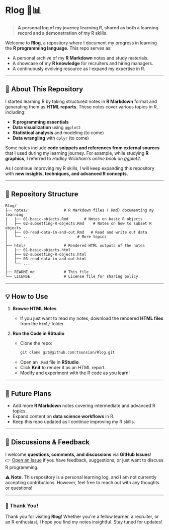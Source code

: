 # Rlog 📜📊 

> **A personal log of my journey learning R, shared as both a learning record and a demonstration of my R skills.**  

Welcome to **Rlog**, a repository where I document my progress in learning the **R programming language**. This repo serves as:
- A personal archive of my **R Markdown** notes and study materials.
- A showcase of my **R knowledge** for recruiters and hiring managers.
- A continuously evolving resource as I expand my expertise in R.

---

## 📖 About This Repository  

I started learning R by taking structured notes in **R Markdown** format and generating them as **HTML reports**. These notes cover various topics in R, including:
- **R programming essentials**  
- **Data visualization** using `ggplot2`
- **Statistical analysis** and modeling (to come)
- **Data wrangling** with `dplyr` (to come)

Some notes include **code snippets and references from external sources** that I used during my learning journey. For example, while studying **R graphics**, I referred to *Hadley Wickham’s online book on ggplot2*.  

As I continue improving my R skills, I will keep expanding this repository with **new insights, techniques, and advanced R concepts**.

---

## 📂 Repository Structure  

```
Rlog/
├── notes/                # R Markdown files (.Rmd) documenting my learning
│   ├── 01-basic-objects.Rmd       # Notes on basic R objects
│   ├── 02-subsetting-R-objects.Rmd    # Notes on how to subset R objects
│   ├── 03-read-data-in-and-out.Rmd   # Read and write out data
│   └── ...                     # More topics
│
├── html/                 # Rendered HTML outputs of the notes
│   ├── 01-basic-objects.html      
│   ├── 02-subsetting-R-objects.html   
│   ├── 03-read-data-in-and-out.html  
│   └── ...
│
├── README.md             # This file
└── LICENSE               # License file for sharing policy
```

---

## 💡 How to Use  

1. **Browse HTML Notes**  
   - If you just want to read my notes, download the rendered **HTML files** from the `html/` folder.

2. **Run the Code in RStudio**  
   - Clone the repo:  
     ```bash
     git clone git@github.com:tsunsian/Rlog.git
     ```
   - Open an `.Rmd` file in **RStudio**.
   - Click **Knit** to render it as an HTML report.
   - Modify and experiment with the R code as you learn!

---

## 🚀 Future Plans  

- Add more **R Markdown** notes covering intermediate and advanced R topics.
- Expand content on **data science workflows** in R.
- Keep this repo updated as I continue improving my R skills.

---

## 💬 Discussions & Feedback  

I welcome **questions, comments, and discussions** via **GitHub Issues**!  
👉 [Open an Issue](../../issues) if you have feedback, suggestions, or just want to discuss R programming.  

⚠️ **Note:** This repository is a personal learning log, and I am not currently accepting contributions. However, feel free to reach out with any thoughts or questions!

---

### 🌟 Thank You!  

Thank you for visiting **Rlog**! Whether you're a fellow learner, a recruiter, or an R enthusiast, I hope you find my notes insightful. Stay tuned for updates!  
